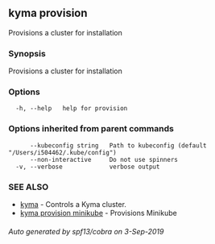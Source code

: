 ## kyma provision

Provisions a cluster for installation

### Synopsis

Provisions a cluster for installation

### Options

```
  -h, --help   help for provision
```

### Options inherited from parent commands

```
      --kubeconfig string   Path to kubeconfig (default "/Users/i504462/.kube/config")
      --non-interactive     Do not use spinners
  -v, --verbose             verbose output
```

### SEE ALSO

* [kyma](kyma.md)	 - Controls a Kyma cluster.
* [kyma provision minikube](kyma_provision_minikube.md)	 - Provisions Minikube

###### Auto generated by spf13/cobra on 3-Sep-2019
